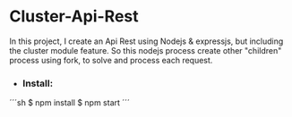 # Cluster-Api-Rest
In this project, I create an Api Rest using Nodejs & expressjs, but including the cluster module feature. So this nodejs process create other "children" process using fork, to solve and process each request.

- ### Install:
´´´sh
 $ npm install
 $ npm start
´´´
